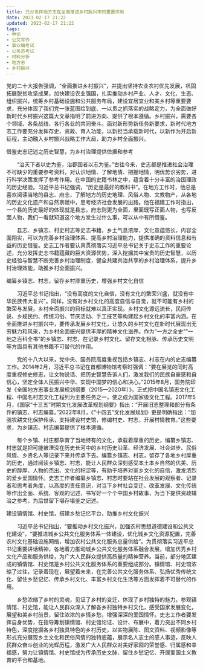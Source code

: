 ```yaml
---
title: 充分发挥地方志在全面推进乡村振兴中的重要作用
date: 2023-02-17 21:22
updated: 2023-02-17 21:22
tags:
- 申论
- 公文写作
- 事业编考试
- 公务员考试
- 材料分析
- 地方志
- 乡村振兴
---
```

党的二十大报告强调，“全面推进乡村振兴”，并提出坚持农业农村优先发展，巩固拓展脱贫攻坚成果，加快建设农业强国，扎实推动乡村产业、人才、文化、生态、组织振兴，统筹乡村基础设施和公共服务布局，建设宜居宜业和美乡村等重要要求，充分体现了我们党一张蓝图绘到底、一以贯之抓落实的战略定力，为全面做好新时代乡村振兴这篇大文章指明了前进方向、提供了根本遵循。乡村振兴，需要各个领域、各条战线、各行各业的共同奋斗。面对新形势新任务新要求，新时代地方志工作要充分发挥存史、资政、育人功能，以新担当承载新时代，以新作为开启新征程，主动融入乡村振兴战略工作大局，助力乡村全面振兴。

借鉴史志记述之历史智慧，为乡村治理提供依据和参考

  “治天下者以史为鉴，治郡国者以志为鉴。”古往今来，史志都是推进社会治理不可缺少的重要参考资料，对认识地情、了解地情、把握地情，明优势识劣势，进行科学决策发挥了参考作用。在中国的史籍书林之中，蕴含着十分丰富的治国理政的历史经验。习近平总书记强调，“历史是最好的教科书”。在地方工作时，他总是喜欢阅读当地的县志、府志，了解地方的历史地理、风俗人物、文教物产，从各地的历史文化遗产和自然禀赋中，思考经济社会发展的出路。他在福建工作时指出，一个县的历史最好的体现就是县志，府志则更为全面，里面既写正面人物，也写反面人物，我们一看就知道这个地方发生过什么事，可以从中有所借鉴。

  县志、乡镇志、村史村志等史志书籍，乡土气息浓厚，文化意蕴悠长，内容全面翔实，可以为完善乡村治理体系、提高乡村治理能力，提供准确的资料信息和有益的历史借鉴。史志工作者要认真贯彻落实习近平总书记关于史志工作的重要论述，充分发挥史志书籍蕴藏的巨大资源优势，深入挖掘其中宝贵的历史智慧，以历史经验与智慧不断完善乡村治理制度，健全共建共治共享的乡村治理体系，提升乡村治理效能，助推乡村全面振兴。

编纂乡镇志、村志，留存乡村厚重历史，增强乡村文化自信

  习近平总书记指出，“没有高度的文化自信，没有文化的繁荣兴盛，就没有中华民族伟大复兴”。同样，没有对乡村文化的高度自信与自觉，就不可能有乡村的繁荣与发展，乡村全面振兴的目标就难以真正实现。乡村文化源远流长，民间传说、乡规民约、传统习俗、节庆活动、手工技艺等构建起乡村文化的丰富内涵。在全面推进乡村振兴中，要传承发展乡村文化，让悠久的乡村文化在新时代展现出无穷魅力和风采，为乡村全面振兴提供丰厚的精神文化滋养。作为“一方之全史”“一地之百科全书”的乡镇志、村志，在记录乡村文化、留存文化根脉、传承历史文明等方面具有其他书籍不可替代的作用。

  党的十八大以来，党中央、国务院高度重视包括乡镇志、村志在内的史志编纂工作。2014年2月，习近平总书记在首都博物馆考察时强调：“要在展览的同时高度重视修史修志，让文物说话、把历史智慧告诉人们，激发我们的民族自豪感和自信心，坚定全体人民振兴中华、实现中国梦的信心和决心。”2015年8月，国务院印发《全国地方志事业发展规划纲要（2015—2020年）》，正式把中国名镇志文化工程、中国名村志文化工程列为主要任务之一，使之成为国家级文化工程。2017年5月，《国家“十三五”时期文化发展改革规划纲要》指出：“开展旧志整理和部分有条件的镇志、村志编纂。”2022年8月，《“十四五”文化发展规划》更是明确指出：“加强农耕文化保护传承，支持建设村史馆，修编村史、村志，开展村情教育。”这些要求，为乡镇志、村志编纂提供了根本遵循。

  每个乡镇、村庄都孕育了当地特有的文化，承载着厚重的历史，编纂乡镇志、村志就是把可能被湮没在历史长河中的乡村历史沿革、经济发展、社会进步、民俗风情、乡贤名人等记录下来并传承下去。编纂乡镇志、村志，留存了各地乡村厚重的历史，通过阅读乡镇志、村志，能让人民群众深刻感受本土本乡自然的优美、历史的醇厚、人物的杰出、文化的积淀等，有助于培养对家乡文化的自信，激发浓烈的爱乡爱国情怀。史志工作者编纂乡镇志、村志时要站在社会发展的观察者、记录者和思考者角度，以高度的责任意识，对当下乡村社会变迁、改革发展、文化传统等作出全面、系统、客观的记述，书写好一个个中国乡村故事，为当下提供资政辅治之参考，为后世留下堪存堪鉴之记述。

建设镇情馆、村史馆，搭建乡愁记忆平台，助推乡村文化振兴

  习近平总书记指出，“要推动乡村文化振兴，加强农村思想道德建设和公共文化建设”，“要推进城乡公共文化服务体系一体建设，优化城乡文化资源配置，完善农村文化基础设施网络，增加农村公共文化服务总量供给”。为贯彻落实习近平总书记重要讲话精神，各地着力推动城乡公共文化服务体系融合发展，增加优秀乡村文化产品和服务供给，为广大人民群众提供高质量的精神营养。当前，部分地区建成的镇情馆、村史馆是乡村公共文化服务体系的重要组成部分。镇情馆、村史馆浓缩了过往，记录着现在，展望着未来，在完善公共文化服务体系、弘扬优秀传统文化、留住乡愁记忆、传承乡村文化、丰富乡村文化生活等方面发挥着不可替代的作用。

  乡愁浓缩了乡村的灵魂，见证了乡村的变迁，体现了乡村独特的魅力。参观镇情馆、村史馆，能让人民群众深入了解各乡村独特乡村文化，感受国家发展变化，展望和美乡村前景，留住浓浓的乡情乡愁，增强深深的爱国情怀。史志工作者要发挥自身优势，在指导筹划镇情馆、村史馆论证、设计、布展中，着力突出不同乡村特色，深度挖掘各乡村独具特色的乡村历史，以实物展陈、图文资料、视频影像等形式充分展现乡土文化和民俗风情的独特底蕴，展示名人志士的感人事迹，反映人民群众奋斗创业的光辉历程，激发广大人民群众对美好家园的荣誉感、归属感和幸福感，努力让镇情馆、村史馆成为传承历史文脉、留住乡愁记忆、开展爱国主义教育的平台和基地。